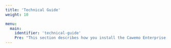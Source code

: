 ```yaml
---
title: 'Technical Guide'
weight: 10

menu:
  main:
    identifier: 'technical-guide'
    Pre: "This section describes how you install the Cawemo Enterprise On-Premise version or the Camunda Stack integrations."
---
```


